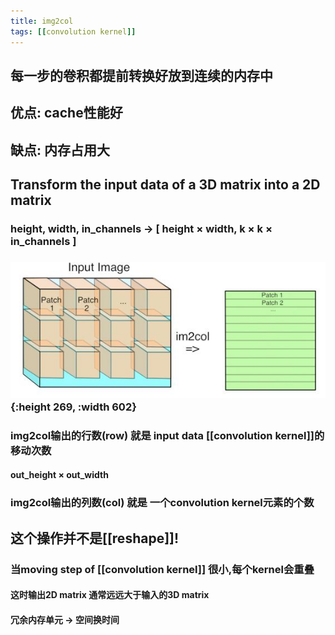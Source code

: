 ```yaml
---
title: img2col
tags: [[convolution kernel]]
---
```


## 每一步的卷积都提前转换好放到连续的内存中
## 优点: cache性能好
## 缺点: 内存占用大
## Transform the input data of a 3D matrix into a 2D matrix
### height, width, in_channels -> [ height $\times$ width,  k $\times$ k $\times$ in_channels ]
### ![image.png](/assets/pages_img2col_1611283103546_0.png){:height 269, :width 602}
### img2col输出的行数(row) 就是 input data [[convolution kernel]]的移动次数
#### out_height $\times$ out_width
### img2col输出的列数(col) 就是 一个convolution kernel元素的个数
## 这个操作并不是[[reshape]]!
### 当moving step of [[convolution kernel]] 很小,每个kernel会重叠
#### 这时输出2D matrix 通常远远大于输入的3D matrix
#### 冗余内存单元 -> 空间换时间
##
